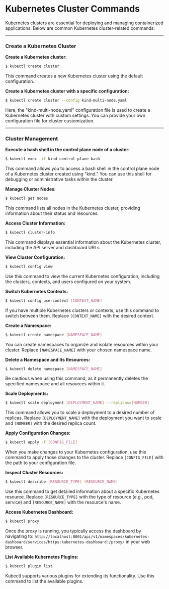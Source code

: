 # Kubernetes Cluster Commands

Kubernetes clusters are essential for deploying and managing containerized applications. Below are common Kubernetes cluster-related commands:

---

### Create a Kubernetes Cluster

**Create a Kubernetes cluster:**

```bash
$ kubectl create cluster
```

This command creates a new Kubernetes cluster using the default configuration.

**Create a Kubernetes cluster with a specific configuration:**

```bash
$ kubectl create cluster --config kind-multi-node.yaml
```

Here, the "kind-multi-node.yaml" configuration file is used to create a Kubernetes cluster with custom settings. You can provide your own configuration file for cluster customization.

---

### Cluster Management

**Execute a bash shell in the control plane node of a cluster:**

```bash
$ kubectl exec -it kind-control-plane bash
```

This command allows you to access a bash shell in the control plane node of a Kubernetes cluster created using "kind." You can use this shell for debugging or administrative tasks within the cluster.

**Manage Cluster Nodes:**

```bash
$ kubectl get nodes
```

This command lists all nodes in the Kubernetes cluster, providing information about their status and resources.

**Access Cluster Information:**

```bash
$ kubectl cluster-info
```

This command displays essential information about the Kubernetes cluster, including the API server and dashboard URLs.

**View Cluster Configuration:**

```bash
$ kubectl config view
```

Use this command to view the current Kubernetes configuration, including the clusters, contexts, and users configured on your system.

**Switch Kubernetes Contexts:**

```bash
$ kubectl config use-context [CONTEXT_NAME]
```

If you have multiple Kubernetes clusters or contexts, use this command to switch between them. Replace `[CONTEXT_NAME]` with the desired context.

**Create a Namespace:**

```bash
$ kubectl create namespace [NAMESPACE_NAME]
```

You can create namespaces to organize and isolate resources within your cluster. Replace `[NAMESPACE_NAME]` with your chosen namespace name.

**Delete a Namespace and Its Resources:**

```bash
$ kubectl delete namespace [NAMESPACE_NAME]
```

Be cautious when using this command, as it permanently deletes the specified namespace and all resources within it.

**Scale Deployments:**

```bash
$ kubectl scale deployment [DEPLOYMENT_NAME] --replicas=[NUMBER]
```

This command allows you to scale a deployment to a desired number of replicas. Replace `[DEPLOYMENT_NAME]` with the deployment you want to scale and `[NUMBER]` with the desired replica count.

**Apply Configuration Changes:**

```bash
$ kubectl apply -f [CONFIG_FILE]
```

When you make changes to your Kubernetes configuration, use this command to apply those changes to the cluster. Replace `[CONFIG_FILE]` with the path to your configuration file.

**Inspect Cluster Resources:**

```bash
$ kubectl describe [RESOURCE_TYPE] [RESOURCE_NAME]
```

Use this command to get detailed information about a specific Kubernetes resource. Replace `[RESOURCE_TYPE]` with the type of resource (e.g., pod, service) and `[RESOURCE_NAME]` with the resource's name.

**Access Kubernetes Dashboard:**

```bash
$ kubectl proxy
```

Once the proxy is running, you typically access the dashboard by navigating to: `http://localhost:8001/api/v1/namespaces/kubernetes-dashboard/services/https:kubernetes-dashboard:/proxy/` in your web browser.


**List Available Kubernetes Plugins:**

```bash
$ kubectl plugin list
```

Kubectl supports various plugins for extending its functionality. Use this command to list the available plugins.
